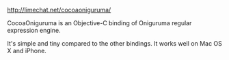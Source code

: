 http://limechat.net/cocoaoniguruma/

CocoaOniguruma is an Objective-C binding of Oniguruma regular expression engine.

It's simple and tiny compared to the other bindings. It works well on Mac OS X and iPhone.
